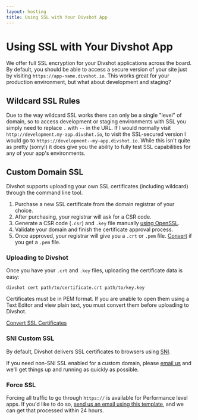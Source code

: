 ```yaml
---
layout: hosting
title: Using SSL with Your Divshot App
---
```


# Using SSL with Your Divshot App

<p class="lead">We offer full SSL encryption for your Divshot applications across the board. By default, you should be
able to access a secure version of your site just by visiting <code>https://app-name.divshot.io</code>. This works
great for your production environment, but what about development and staging?</p>

## Wildcard SSL Rules

Due to the way wildcard SSL works there can only be a single "level" of domain, so to access development
or staging environments with SSL you simply need to replace `.` with `--` in the URL. If I would normally
visit `http://development.my-app.divshot.io`, to visit the SSL-secured version I would go to
`https://development--my-app.divshot.io`. While this isn't quite as pretty (sorry!) it does give you the
ability to fully test SSL capabilities for any of your app's environments.

## Custom Domain SSL

Divshot supports uploading your own SSL certificates (including wildcard) through the command line tool.

1. Purchase a new SSL certificate from the domain registrar of your choice.
2. After purchasing, your registrar will ask for a CSR code.
3. Generate a CSR code (`.csr`) and `.key` file manually [using OpenSSL](http://wiki.gandi.net/en/ssl/csr).
4. Validate your domain and finish the certificate approval process.
5. Once approved, your registrar will give you a `.crt` or `.pem` file. [Convert](http://stackoverflow.com/questions/13732826/convert-pem-to-crt-and-key) if you get a `.pem` file.

### Uploading to Divshot

Once you have your `.crt` and `.key` files, uploading the certificate data is easy:

```
divshot cert path/to/certificate.crt path/to/key.key
```

Certificates must be in PEM format. If you are unable to open them using a Text Editor and view plain text, you must convert them before uploading to Divshot.

[Convert SSL Certificates](https://www.sslshopper.com/ssl-converter.html)

### SNI Custom SSL

By default, Divshot delivers SSL certificates to browsers using [SNI](https://en.wikipedia.org/wiki/Server_Name_Indication).

If you need non-SNI SSL enabled for a custom domain, please [email us](mailto:support@divshot.com) and we'll get
things up and running as quickly as possible.

### Force SSL

Forcing all traffic to go through `https://` is available for Performance level apps. If you'd like to do so, [send us an email using this template](mailto:help@divshot.com?Subject=Force%20SSL%20Request&Body=Divshot%20App%20Name%20and%20Custom%20Domain%20Names%3A%0Amyapp1%2C%20myapp1.com), and we can get that processed within 24 hours.
